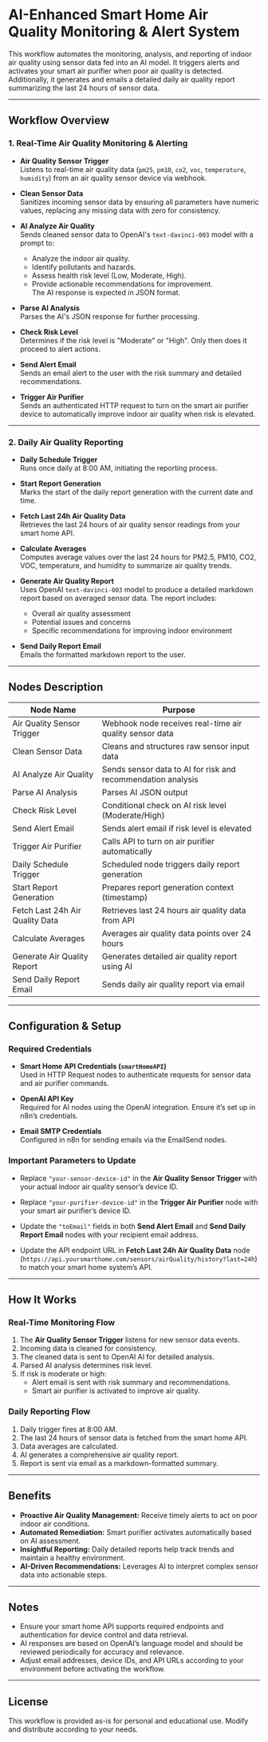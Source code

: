 # AI-Enhanced Smart Home Air Quality Monitoring & Alert System

This workflow automates the monitoring, analysis, and reporting of indoor air quality using sensor data fed into an AI model. It triggers alerts and activates your smart air purifier when poor air quality is detected. Additionally, it generates and emails a detailed daily air quality report summarizing the last 24 hours of sensor data.

---

## Workflow Overview

### 1. Real-Time Air Quality Monitoring & Alerting

- **Air Quality Sensor Trigger**  
  Listens to real-time air quality data (`pm25`, `pm10`, `co2`, `voc`, `temperature`, `humidity`) from an air quality sensor device via webhook.

- **Clean Sensor Data**  
  Sanitizes incoming sensor data by ensuring all parameters have numeric values, replacing any missing data with zero for consistency.

- **AI Analyze Air Quality**  
  Sends cleaned sensor data to OpenAI's `text-davinci-003` model with a prompt to:  
  - Analyze the indoor air quality.  
  - Identify pollutants and hazards.  
  - Assess health risk level (Low, Moderate, High).  
  - Provide actionable recommendations for improvement.  
  The AI response is expected in JSON format.

- **Parse AI Analysis**  
  Parses the AI's JSON response for further processing.

- **Check Risk Level**  
  Determines if the risk level is "Moderate" or "High". Only then does it proceed to alert actions.

- **Send Alert Email**  
  Sends an email alert to the user with the risk summary and detailed recommendations.

- **Trigger Air Purifier**  
  Sends an authenticated HTTP request to turn on the smart air purifier device to automatically improve indoor air quality when risk is elevated.

---

### 2. Daily Air Quality Reporting

- **Daily Schedule Trigger**  
  Runs once daily at 8:00 AM, initiating the reporting process.

- **Start Report Generation**  
  Marks the start of the daily report generation with the current date and time.

- **Fetch Last 24h Air Quality Data**  
  Retrieves the last 24 hours of air quality sensor readings from your smart home API.

- **Calculate Averages**  
  Computes average values over the last 24 hours for PM2.5, PM10, CO2, VOC, temperature, and humidity to summarize air quality trends.

- **Generate Air Quality Report**  
  Uses OpenAI `text-davinci-003` model to produce a detailed markdown report based on averaged sensor data. The report includes:  
  - Overall air quality assessment  
  - Potential issues and concerns  
  - Specific recommendations for improving indoor environment

- **Send Daily Report Email**  
  Emails the formatted markdown report to the user.

---

## Nodes Description

| Node Name                  | Purpose                                                                                      |
|----------------------------|----------------------------------------------------------------------------------------------|
| Air Quality Sensor Trigger | Webhook node receives real-time air quality sensor data                                      |
| Clean Sensor Data          | Cleans and structures raw sensor input data                                                 |
| AI Analyze Air Quality      | Sends sensor data to AI for risk and recommendation analysis                                 |
| Parse AI Analysis           | Parses AI JSON output                                                                        |
| Check Risk Level            | Conditional check on AI risk level (Moderate/High)                                          |
| Send Alert Email            | Sends alert email if risk level is elevated                                                 |
| Trigger Air Purifier        | Calls API to turn on air purifier automatically                                             |
| Daily Schedule Trigger      | Scheduled node triggers daily report generation                                             |
| Start Report Generation     | Prepares report generation context (timestamp)                                              |
| Fetch Last 24h Air Quality Data | Retrieves last 24 hours air quality data from API                                       |
| Calculate Averages          | Averages air quality data points over 24 hours                                              |
| Generate Air Quality Report | Generates detailed air quality report using AI                                              |
| Send Daily Report Email     | Sends daily air quality report via email                                                    |

---

## Configuration & Setup

### Required Credentials

- **Smart Home API Credentials (`smartHomeAPI`)**  
  Used in HTTP Request nodes to authenticate requests for sensor data and air purifier commands.

- **OpenAI API Key**  
  Required for AI nodes using the OpenAI integration. Ensure it’s set up in n8n’s credentials.

- **Email SMTP Credentials**  
  Configured in n8n for sending emails via the EmailSend nodes.

### Important Parameters to Update

- Replace `"your-sensor-device-id"` in the **Air Quality Sensor Trigger** with your actual indoor air quality sensor’s device ID.

- Replace `"your-purifier-device-id"` in the **Trigger Air Purifier** node with your smart air purifier’s device ID.

- Update the `"toEmail"` fields in both **Send Alert Email** and **Send Daily Report Email** nodes with your recipient email address.

- Update the API endpoint URL in **Fetch Last 24h Air Quality Data** node (`https://api.yoursmarthome.com/sensors/airQuality/history?last=24h`) to match your smart home system’s API.

---

## How It Works

### Real-Time Monitoring Flow

1. The **Air Quality Sensor Trigger** listens for new sensor data events.
2. Incoming data is cleaned for consistency.
3. The cleaned data is sent to OpenAI AI for detailed analysis.
4. Parsed AI analysis determines risk level.
5. If risk is moderate or high:
   - Alert email is sent with risk summary and recommendations.
   - Smart air purifier is activated to improve air quality.

### Daily Reporting Flow

1. Daily trigger fires at 8:00 AM.
2. The last 24 hours of sensor data is fetched from the smart home API.
3. Data averages are calculated.
4. AI generates a comprehensive air quality report.
5. Report is sent via email as a markdown-formatted summary.

---

## Benefits

- **Proactive Air Quality Management:** Receive timely alerts to act on poor indoor air conditions.
- **Automated Remediation:** Smart purifier activates automatically based on AI assessment.
- **Insightful Reporting:** Daily detailed reports help track trends and maintain a healthy environment.
- **AI-Driven Recommendations:** Leverages AI to interpret complex sensor data into actionable steps.

---

## Notes

- Ensure your smart home API supports required endpoints and authentication for device control and data retrieval.
- AI responses are based on OpenAI’s language model and should be reviewed periodically for accuracy and relevance.
- Adjust email addresses, device IDs, and API URLs according to your environment before activating the workflow.

---

## License

This workflow is provided as-is for personal and educational use. Modify and distribute according to your needs.